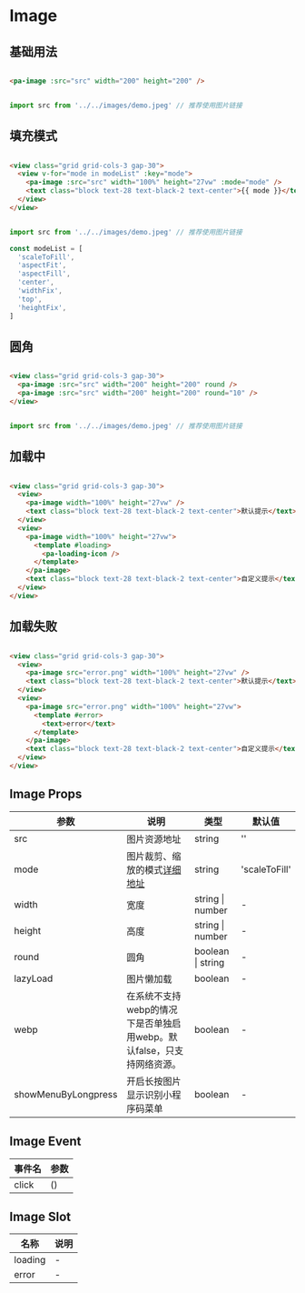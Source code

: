 # Image

<!--codes start-->

## 基础用法

```html [template]

<pa-image :src="src" width="200" height="200" />

```
```ts [script]

import src from '../../images/demo.jpeg' // 推荐使用图片链接

```
## 填充模式

```html [template]

<view class="grid grid-cols-3 gap-30">
  <view v-for="mode in modeList" :key="mode">
    <pa-image :src="src" width="100%" height="27vw" :mode="mode" />
    <text class="block text-28 text-black-2 text-center">{{ mode }}</text>
  </view>
</view>

```
```ts [script]

import src from '../../images/demo.jpeg' // 推荐使用图片链接

const modeList = [
  'scaleToFill',
  'aspectFit',
  'aspectFill',
  'center',
  'widthFix',
  'top',
  'heightFix',
]

```
## 圆角

```html [template]

<view class="grid grid-cols-3 gap-30">
  <pa-image :src="src" width="200" height="200" round />
  <pa-image :src="src" width="200" height="200" round="10" />
</view>

```
```ts [script]

import src from '../../images/demo.jpeg' // 推荐使用图片链接

```
## 加载中

```html [template]

<view class="grid grid-cols-3 gap-30">
  <view>
    <pa-image width="100%" height="27vw" />
    <text class="block text-28 text-black-2 text-center">默认提示</text>
  </view>
  <view>
    <pa-image width="100%" height="27vw">
      <template #loading>
        <pa-loading-icon />
      </template>
    </pa-image>
    <text class="block text-28 text-black-2 text-center">自定义提示</text>
  </view>
</view>

```
## 加载失败

```html [template]

<view class="grid grid-cols-3 gap-30">
  <view>
    <pa-image src="error.png" width="100%" height="27vw" />
    <text class="block text-28 text-black-2 text-center">默认提示</text>
  </view>
  <view>
    <pa-image src="error.png" width="100%" height="27vw">
      <template #error>
        <text>error</text>
      </template>
    </pa-image>
    <text class="block text-28 text-black-2 text-center">自定义提示</text>
  </view>
</view>

```

<!--codes end-->

## Image Props

<!--props start-->

| 参数 | 说明 | 类型 | 默认值 |
| --- | ----- | --- | --- |
| src | 图片资源地址 | string |  '' |
| mode | 图片裁剪、缩放的模式[详细地址](https://uniapp.dcloud.net.cn/component/image.html) | string |  'scaleToFill' |
| width | 宽度 | string \| number | - |
| height | 高度 | string \| number | - |
| round | 圆角 | boolean \| string | - |
| lazyLoad | 图片懒加载 | boolean | - |
| webp | 在系统不支持webp的情况下是否单独启用webp。默认false，只支持网络资源。 | boolean | - |
| showMenuByLongpress | 开启长按图片显示识别小程序码菜单 | boolean | - |

<!--props end-->

## Image Event

<!--event start-->

| 事件名 | 参数 |
| --- | --- |
| click | ()  |

<!--event end-->

## Image Slot

<!--slot start-->

| 名称 | 说明 |
| --- | --- |
| loading | - |
| error | - |

<!--slot end-->

